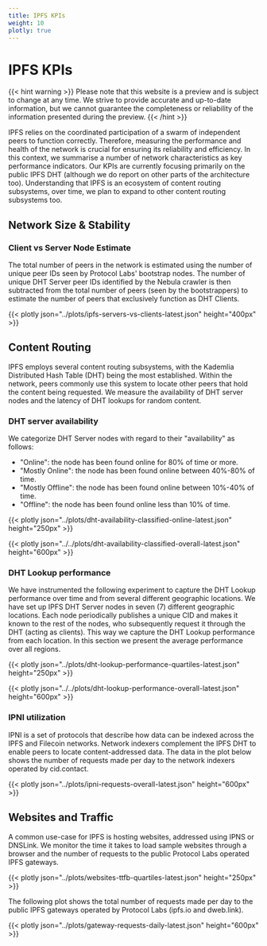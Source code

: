 ```yaml
---
title: IPFS KPIs
weight: 10
plotly: true
---
```

# IPFS KPIs

{{< hint warning >}}
Please note that this website is a preview and is subject to change at any time. 
We strive to provide accurate and up-to-date information, but we cannot guarantee 
the completeness or reliability of the information presented during the preview. 
{{< /hint >}}


IPFS relies on the coordinated participation of a swarm of independent peers to function correctly. Therefore, measuring the performance and health of the network is crucial for ensuring its reliability and efficiency. In this context, we summarise a number of network characteristics as key performance indicators. 
Our KPIs are currently focusing primarily on the public IPFS DHT (although we do report on other parts of the architecture too). Understanding that IPFS is an ecosystem of content routing subsystems, over time, we plan to expand to other content routing subsystems too.

## Network Size & Stability

### Client vs Server Node Estimate

The total number of peers in the network is estimated using the number of unique peer IDs seen by Protocol Labs' bootstrap nodes. The number of unique DHT Server peer IDs identified by the Nebula crawler is then subtracted from the total number of peers (seen by the bootstrappers) to estimate the number of peers that exclusively function as DHT Clients.

{{< plotly json="../plots/ipfs-servers-vs-clients-latest.json" height="400px" >}}

## Content Routing 

IPFS employs several content routing subsystems, with the Kademlia Distributed Hash Table (DHT) being the most established. Within the network, peers commonly use this system to locate other peers that hold the content being requested. We measure the availability of DHT server nodes and the latency of DHT lookups for random content.

### DHT server availability

We categorize DHT Server nodes with regard to their "availability" as follows:
- "Online": the node has been found online for 80% of time or more.
- "Mostly Online": the node has been found online between 40%-80% of time.
- "Mostly Offline": the node has been found online between 10%-40% of time.
- "Offline": the node has been found online less than 10% of time.  

{{< plotly json="../plots/dht-availability-classified-online-latest.json" height="250px" >}}

{{< plotly json="../../plots/dht-availability-classified-overall-latest.json" height="600px" >}}

### DHT Lookup performance

We have instrumented the following experiment to capture the DHT Lookup performance over time and from several different geographic locations.
We have set up IPFS DHT Server nodes in seven (7) different geographic locations. Each node periodically publishes a unique CID and makes it known to the rest of the nodes, who subsequently request it through the DHT (acting as clients). This way we capture the DHT Lookup performance from each location.
In this section we present the average performance over all regions.

{{< plotly json="../plots/dht-lookup-performance-quartiles-latest.json" height="250px" >}}

{{< plotly json="../../plots/dht-lookup-performance-overall-latest.json" height="600px" >}}

### IPNI utilization

IPNI is a set of protocols that describe how data can be indexed across the IPFS and Filecoin networks. Network indexers complement the IPFS DHT to enable peers to locate content-addressed data. The data in the plot below shows the number of requests made per day to the network indexers operated by cid.contact.

{{< plotly json="../plots/ipni-requests-overall-latest.json" height="600px" >}}


## Websites and Traffic

A common use-case for IPFS is hosting websites, addressed using IPNS or DNSLink. We monitor the time it takes to load sample websites through a browser and the number of requests to the public Protocol Labs operated IPFS gateways. 

{{< plotly json="../plots/websites-ttfb-quartiles-latest.json" height="250px" >}}

The following plot shows the total number of requests made per day to the public IPFS gateways operated by Protocol Labs (ipfs.io and dweb.link).

{{< plotly json="../plots/gateway-requests-daily-latest.json" height="600px" >}}


